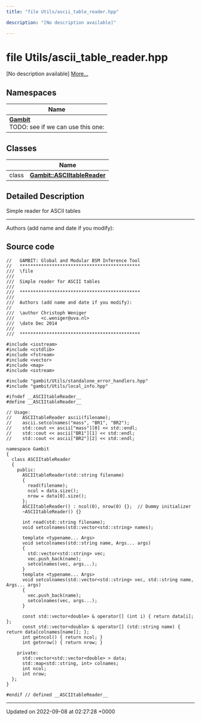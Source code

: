 ```yaml
---
title: "file Utils/ascii_table_reader.hpp"

description: "[No description available]"

---
```


# file Utils/ascii_table_reader.hpp

[No description available] [More...](#detailed-description)

## Namespaces

| Name           |
| -------------- |
| **[Gambit](/documentation/code/namespaces/namespacegambit/)** <br>TODO: see if we can use this one:  |

## Classes

|                | Name           |
| -------------- | -------------- |
| class | **[Gambit::ASCIItableReader](/documentation/code/classes/classgambit_1_1asciitablereader/)**  |

## Detailed Description


Simple reader for ASCII tables



------------------

Authors (add name and date if you modify): 




## Source code

```
//   GAMBIT: Global and Modular BSM Inference Tool
//   *********************************************
///  \file
///
///  Simple reader for ASCII tables
///
///  *********************************************
///
///  Authors (add name and date if you modify):
//
///  \author Christoph Weniger
///          <c.weniger@uva.nl>
///  \date Dec 2014
///
///  *********************************************

#include <iostream>
#include <cstdlib>
#include <fstream>
#include <vector>
#include <map>
#include <sstream>

#include "gambit/Utils/standalone_error_handlers.hpp"
#include "gambit/Utils/local_info.hpp"

#ifndef __ASCIItableReader__
#define __ASCIItableReader__

// Usage:
//    ASCIItableReader ascii(filename);
//    ascii.setcolnames("mass", "BR1", "BR2");
//    std::cout << ascii["mass"][0] << std::endl;
//    std::cout << ascii["BR1"][1] << std::endl;
//    std::cout << ascii["BR2"][2] << std::endl;

namespace Gambit
{
  class ASCIItableReader
  {
    public:
      ASCIItableReader(std::string filename)
      {
        read(filename);
        ncol = data.size();
        nrow = data[0].size();
      };
      ASCIItableReader() : ncol(0), nrow(0) {};  // Dummy initializer
      ~ASCIItableReader() {}

      int read(std::string filename);
      void setcolnames(std::vector<std::string> names);

      template <typename... Args>
      void setcolnames(std::string name, Args... args)
      {
        std::vector<std::string> vec;
        vec.push_back(name);
        setcolnames(vec, args...);
      }
      template <typename... Args>
      void setcolnames(std::vector<std::string> vec, std::string name, Args... args)
      {
        vec.push_back(name);
        setcolnames(vec, args...);
      }

      const std::vector<double> & operator[] (int i) { return data[i]; };
      const std::vector<double> & operator[] (std::string name) { return data[colnames[name]]; };
      int getncol() { return ncol; }
      int getnrow() { return nrow; }

    private:
      std::vector<std::vector<double> > data;
      std::map<std::string, int> colnames;
      int ncol;
      int nrow;
  };
}

#endif // defined __ASCIItableReader__
```


-------------------------------

Updated on 2022-09-08 at 02:27:28 +0000
